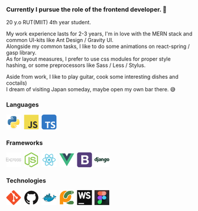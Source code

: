 ### Currently I pursue the role of the frontend developer. 👋

20 y.o RUT(MIIT) 4th year student. </br>

My work experience lasts for 2-3 years, I'm in love with the MERN stack and common UI-kits like Ant Design / Gravity UI. </br>
Alongside my common tasks, I like to do some animations on react-spring / gasp library. </br>
As for layout measures, I prefer to use css modules for proper style hashing, or some preprocessors like Sass / Less / Stylus. </br>

Aside from work, I like to play guitar, cook some interesting dishes and coctails)<br>
I dream of visiting Japan someday, maybe open my own bar there. 😅
<div>
  <h3>Languages</h3>
  <div>
    <img src="img/python.svg" title="Python" width="40" height="40"/>&nbsp;
    <img src="img/javascript.svg" title="JavaScript" width="40" height="40"/>&nbsp;
    <img src="img/typescript.svg" title="TypeScript" width="40" height="40"/>&nbsp;
  </div>
  <h3>Frameworks</h3>
  <div>
    <img src="img/express.svg" title="Express" width="40" height="40"/>&nbsp;
    <img src="img/node.svg" title="Node" width="40" height="40"/>&nbsp;
    <img src="img/react.svg" title="React" width="40" height="40"/>&nbsp;
    <img src="img/vue-1.svg" title="Vue" width="40" height="40"/>&nbsp;
    <img src="img/bootstrap.svg" title="Bootstrap" width="40" height="40"/>&nbsp;
    <img src="img/django.svg" title="Django" width="40" height="40"/>&nbsp;
  </div>
  <h3>Technologies</h3>
  <div>
    <img src="img/git.svg" title="Git" width="40" height="40"/>&nbsp;
    <img src="img/github.svg" title="GitHub" width="40" height="40"/>&nbsp;
    <img src="img/docker.svg" title="Docker" width="40" height="40"/>&nbsp;
    <img src="img/pycharm.svg" title="PyCharm" width="40" height="40"/>&nbsp;
    <img src="img/webstorm.png" title="WebStorm" width="40" height="40"/>&nbsp;
    <img src="img/8a045799766163.5efa31210a588.png" title="Figma" width="40" height="40"/>&nbsp;
  </div>
</div>
